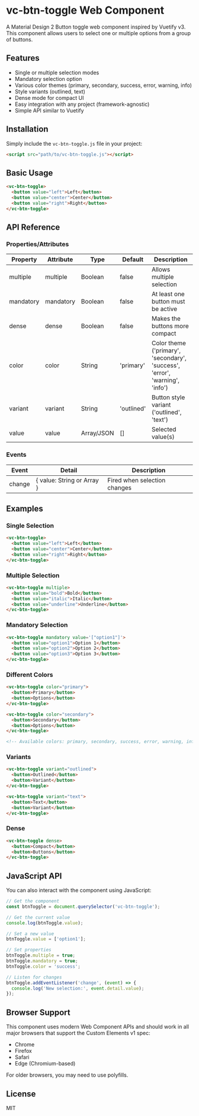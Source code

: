 # vc-btn-toggle Web Component

A Material Design 2 Button toggle web component inspired by Vuetify v3. This component allows users to select one or multiple options from a group of buttons.

## Features

- Single or multiple selection modes
- Mandatory selection option
- Various color themes (primary, secondary, success, error, warning, info)
- Style variants (outlined, text)
- Dense mode for compact UI
- Easy integration with any project (framework-agnostic)
- Simple API similar to Vuetify

## Installation

Simply include the `vc-btn-toggle.js` file in your project:

```html
<script src="path/to/vc-btn-toggle.js"></script>
```

## Basic Usage

```html
<vc-btn-toggle>
  <button value="left">Left</button>
  <button value="center">Center</button>
  <button value="right">Right</button>
</vc-btn-toggle>
```

## API Reference

### Properties/Attributes

| Property  | Attribute  | Type      | Default   | Description |
|-----------|------------|-----------|-----------|-------------|
| multiple  | multiple   | Boolean   | false     | Allows multiple selection |
| mandatory | mandatory  | Boolean   | false     | At least one button must be active |
| dense     | dense      | Boolean   | false     | Makes the buttons more compact |
| color     | color      | String    | 'primary' | Color theme ('primary', 'secondary', 'success', 'error', 'warning', 'info') |
| variant   | variant    | String    | 'outlined'| Button style variant ('outlined', 'text') |
| value     | value      | Array/JSON| []        | Selected value(s) |

### Events

| Event   | Detail                          | Description |
|---------|--------------------------------|-------------|
| change  | { value: String or Array }     | Fired when selection changes |

## Examples

### Single Selection

```html
<vc-btn-toggle>
  <button value="left">Left</button>
  <button value="center">Center</button>
  <button value="right">Right</button>
</vc-btn-toggle>
```

### Multiple Selection

```html
<vc-btn-toggle multiple>
  <button value="bold">Bold</button>
  <button value="italic">Italic</button>
  <button value="underline">Underline</button>
</vc-btn-toggle>
```

### Mandatory Selection

```html
<vc-btn-toggle mandatory value='["option1"]'>
  <button value="option1">Option 1</button>
  <button value="option2">Option 2</button>
  <button value="option3">Option 3</button>
</vc-btn-toggle>
```

### Different Colors

```html
<vc-btn-toggle color="primary">
  <button>Primary</button>
  <button>Options</button>
</vc-btn-toggle>

<vc-btn-toggle color="secondary">
  <button>Secondary</button>
  <button>Options</button>
</vc-btn-toggle>

<!-- Available colors: primary, secondary, success, error, warning, info -->
```

### Variants

```html
<vc-btn-toggle variant="outlined">
  <button>Outlined</button>
  <button>Variant</button>
</vc-btn-toggle>

<vc-btn-toggle variant="text">
  <button>Text</button>
  <button>Variant</button>
</vc-btn-toggle>
```

### Dense

```html
<vc-btn-toggle dense>
  <button>Compact</button>
  <button>Buttons</button>
</vc-btn-toggle>
```

## JavaScript API

You can also interact with the component using JavaScript:

```javascript
// Get the component
const btnToggle = document.querySelector('vc-btn-toggle');

// Get the current value
console.log(btnToggle.value);

// Set a new value
btnToggle.value = ['option1'];

// Set properties
btnToggle.multiple = true;
btnToggle.mandatory = true;
btnToggle.color = 'success';

// Listen for changes
btnToggle.addEventListener('change', (event) => {
  console.log('New selection:', event.detail.value);
});
```

## Browser Support

This component uses modern Web Component APIs and should work in all major browsers that support the Custom Elements v1 spec:

- Chrome
- Firefox
- Safari
- Edge (Chromium-based)

For older browsers, you may need to use polyfills.

## License

MIT